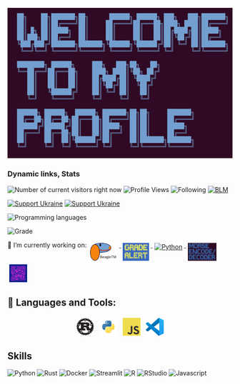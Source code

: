 ![Welcome](graphics/myProfile.png)

### Dynamic links, Stats

![Number of current visitors right now ](https://visitor-badge.laobi.icu/badge?page_id=obonhamcarter) 
![Profile Views](https://komarev.com/ghpvc/?username=obonhamcarter&amp;color=blue)
![Following](https://img.shields.io/github/followers/obonhamcarter?label=Follow&style=social)
[![BLM](https://img.shields.io/badge/BlackLivesMatter-yellow)](https://blacklivesmatter.com/)

[![Support Ukraine](https://img.shields.io/badge/SupportUkraine-blue)](https://supportukrainenow.org/)
[![Support Ukraine](https://img.shields.io/badge/SupportUkraine-yellow)](https://supportukrainenow.org/)

![Programming languages](https://github-readme-stats.vercel.app/api/top-langs/?username=obonhamcarter&amp;show_icons=true&amp;theme=tokyonight)

![Grade](https://github-readme-stats.vercel.app/api?username=obonhamcarter&amp;show_icons=true&amp;theme=tokyonight)

🔭 I’m currently working on:
<a href="https://github.com/developmentAC/beagleTM2" target="_blank" rel="noopener noreferrer"> <img src="https://github.com/developmentAC/BeagleTM2/blob/main/graphics/beagletm2_logo.png" alt="Python" height="40" style="vertical-align:top; margin:4px"> </a>
<a href="https://github.com/developmentAC/gradeAlert" target="_blank" rel="noopener noreferrer"> <img src="https://github.com/developmentAC/gradeAlert/raw/main/graphics/gradeAlert_logo.png" alt="Python" height="40" style="vertical-align:top; margin:4px"> </a>
<a href="https://github.com/developmentAC/genExSt" target="_blank" rel="noopener noreferrer"> <img src="https://github.com/developmentAC/genExSt/raw/master/graphics/genExST_logo.png" alt="Python" height="40" style="vertical-align:top; margin:4px"> </a>
<a href="https://github.com/developmentAC/Morse-Encode-Decoder" target="_blank" rel="noopener noreferrer"> <img src="https://github.com/developmentAC/Morse-Encode-Decoder/raw/main/graphics/logo_morse.png" alt="Python" height="40" style="vertical-align:top; margin:4px"> </a>
<a href="https://github.com/developmentAC/myQR" target="_blank" rel="noopener noreferrer"> <img src="https://github.com/developmentAC/myQR/blob/main/graphics/myQrCode.png" alt="Python" height="40" style="vertical-align:top; margin:4px"> </a>

## 🧰 Languages and Tools:
<p align="center">
<img src="https://raw.githubusercontent.com/github/explore/80688e429a7d4ef2fca1e82350fe8e3517d3494d/topics/rust/rust.png" alt="Rust" height="40" style="vertical-align:top; margin:4px">
<img src="https://raw.githubusercontent.com/github/explore/80688e429a7d4ef2fca1e82350fe8e3517d3494d/topics/python/python.png" alt="Python" height="40" style="vertical-align:top; margin:4px">
<img src="https://raw.githubusercontent.com/github/explore/80688e429a7d4ef2fca1e82350fe8e3517d3494d/topics/javascript/javascript.png" alt="Javascript" height="40" style="vertical-align:top; margin:4px">
<img src="https://raw.githubusercontent.com/github/explore/80688e429a7d4ef2fca1e82350fe8e3517d3494d/topics/visual-studio-code/visual-studio-code.png" alt="VS Code" height="40" style="vertical-align:top; margin:4px">
</p>

## Skills

![Python](https://img.shields.io/badge/Skill-Python!-green)
![Rust](https://img.shields.io/badge/Skill-rust!-red)
![Docker](https://img.shields.io/badge/Skill-Docker!-blue)
![Streamlit](https://img.shields.io/badge/Skill-streamlit!-blue)
![R](https://img.shields.io/badge/Skill-R!-red)
![RStudio](https://img.shields.io/badge/Skill-rStudio!-blue)
![Javascript](https://img.shields.io/badge/Skill-Javascript!-yellow)



<!--
**obonhamcarter/obonhamcarter** is a ✨ _special_ ✨ repository because its `README.md` (this file) appears on your GitHub profile.
### Hi there 👋


Make badges at: https://shields.io/category/version



Here are some ideas to get you started:
![Programming languages](https://github-readme-stats.vercel.app/api/top-langs/?username=obonhamcarter&amp;show_icons=true&amp;theme=radical)
- 🔭 I’m currently working on ...
- 🌱 I’m currently learning ...
- 👯 I’m looking to collaborate on ...
- 🤔 I’m looking for help with ...
- 💬 Ask me about ...
- 📫 How to reach me: ...
- 😄 Pronouns: ...
- ⚡ Fun fact: ...
-->
